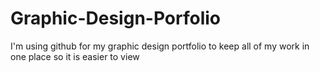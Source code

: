 # Graphic-Design-Porfolio
I'm using github for my graphic design portfolio to keep all of my work in one place so it is easier to view
